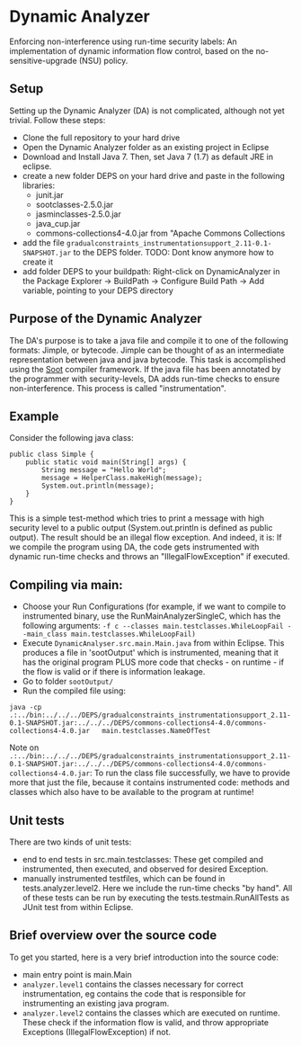 # Dynamic Analyzer
Enforcing non-interference using run-time security labels: An implementation of dynamic information flow control, based on the no-sensitive-upgrade (NSU) policy.

## Setup
Setting up the Dynamic Analyzer (DA) is not complicated, although not yet trivial. Follow these steps:
- Clone the full repository to your hard drive
- Open the Dynamic Analyzer folder as an existing project in Eclipse 
- Download and Install Java 7. Then, set Java 7 (1.7) as default JRE in eclipse.
- create a new folder DEPS on your hard drive and paste in the following libraries:
  - junit.jar
  - sootclasses-2.5.0.jar
  - jasminclasses-2.5.0.jar
  - java_cup.jar
  - commons-collections4-4.0.jar from "Apache Commons Collections
- add the file `gradualconstraints_instrumentationsupport_2.11-0.1-SNAPSHOT.jar` to the DEPS folder. TODO: Dont know anymore how to create it
- add folder DEPS to your buildpath: Right-click on DynamicAnalyzer in the Package Explorer -> BuildPath -> Configure Build Path -> Add variable, pointing to your DEPS directory

## Purpose of the Dynamic Analyzer
The DA's purpose is to take a java file and compile it to one of the following formats: Jimple, or bytecode.
Jimple can be thought of as an intermediate representation between java and java bytecode.
This task is accomplished using the [Soot](https://github.com/Sable/soot/) compiler framework. If the java file has
been annotated by the programmer with security-levels, DA adds run-time checks to ensure non-interference. This process
is called "instrumentation".

## Example
Consider the following java class:
```
public class Simple {
	public static void main(String[] args) {
		String message = "Hello World";
		message = HelperClass.makeHigh(message);
		System.out.println(message);
	}
}
```
This is a simple test-method which tries to print a message with high security level to a public output (System.out.println is defined as public output).
The result should be an illegal flow exception. And indeed, it is: If we compile the program using DA, the code gets instrumented with dynamic run-time checks
and throws an "IllegalFlowException" if executed.


## Compiling via main:
- Choose your Run Configurations (for example, if we want to compile to instrumented binary, use the RunMainAnalyzerSingleC, which has the following arguments: `-f c --classes main.testclasses.WhileLoopFail --main_class main.testclasses.WhileLoopFail)` 
-  Execute `DynamicAnalyser.src.main.Main.java` from within Eclipse. This produces a file in 'sootOutput' which is instrumented, meaning
   that it has the original program PLUS more code that checks - on runtime - if the flow is valid or if there is information leakage.
- Go to folder `sootOutput/`
- Run the compiled file using:
```
java -cp .:../bin:../../../DEPS/gradualconstraints_instrumentationsupport_2.11-0.1-SNAPSHOT.jar:../../../DEPS/commons-collections4-4.0/commons-collections4-4.0.jar   main.testclasses.NameOfTest
```
Note on `.:../bin:../../../DEPS/gradualconstraints_instrumentationsupport_2.11-0.1-SNAPSHOT.jar:../../../DEPS/commons-collections4-4.0/commons-collections4-4.0.jar`:
To run the class file successfully, we have to provide more that just the file, because it contains instrumented code: methods and classes 
which also have to be available to the program at runtime!

## Unit tests
There are two kinds of unit tests:
- end to end tests in src.main.testclasses: These get compiled and instrumented, then executed, and observed for desired Exception.
- manually instrumented testfiles, which can be found in tests.analyzer.level2. Here we include the run-time checks "by hand".
All of these tests can be run by executing the tests.testmain.RunAllTests as JUnit test from within Eclipse.

## Brief overview over the source code
To get you started, here is a very brief introduction into the source code:
- main entry point is main.Main
- `analyzer.level1` contains the classes necessary for correct instrumentation, eg contains the code that is responsible for instrumenting an existing java program.
- `analyzer.level2` contains the classes which are executed on runtime. These check if the information flow is valid, and throw appropriate Exceptions (IllegalFlowException) if not.

